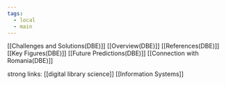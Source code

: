 ```yaml
---
tags:
  - local
  - main
---
```

[[Challenges and Solutions(DBE)]]
[[Overview(DBE)]]
[[References(DBE)]]
[[Key Figures(DBE)]]
[[Future Predictions(DBE)]]
[[Connection with Romania(DBE)]]

strong links:
[[digital library science]]
[[Information Systems]]

